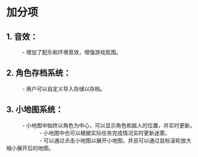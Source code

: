 # 加分项
## 1. **音效**：
　　　- 增加了配乐和环境音效，增强游戏氛围。
## 2. **角色存档系统**：
　　　- 用户可以自定义导入存储以存档。
## 3. **小地图系统**：
　　　- 小地图中始终以角色为中心，可以显示角色和敌人的位置，并实时更新。
　　　
　　　- 小地图中也可以根据实际任务完成情况实时更新迷雾。
　　　
　　　- 可以通过点击小地图以展开小地图，并且可以通过鼠标滚轮放大缩小展开后的地图。